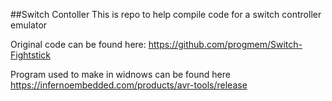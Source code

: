 ##Switch Contoller
This is repo to help compile code for a switch controller emulator

Original code can be found here: https://github.com/progmem/Switch-Fightstick

Program used to make in widnows can be found here https://infernoembedded.com/products/avr-tools/release
